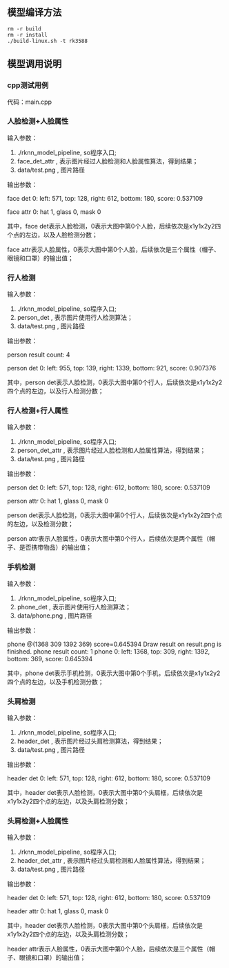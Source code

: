 
## 模型编译方法

```
rm -r build
rm -r install
./build-linux.sh -t rk3588
```

## 模型调用说明

### cpp测试用例
代码：main.cpp

### 人脸检测+人脸属性

输入参数：  
1. ./rknn_model_pipeline, so程序入口;
2. face_det_attr , 表示图片经过人脸检测和人脸属性算法，得到结果；
3. data/test.png , 图片路径

输出参数：

face det 0: left: 571, top: 128, right: 612, bottom: 180, score: 0.537109

face attr 0: hat 1, glass 0, mask 0

其中，face det表示人脸检测，0表示大图中第0个人脸，后续依次是x1y1x2y2四个点的左边，以及人脸检测分数；

face attr表示人脸属性，0表示大图中第0个人脸，后续依次是三个属性（帽子、眼镜和口罩）的输出值；

### 行人检测

输入参数：  
1. ./rknn_model_pipeline, so程序入口;
2. person_det , 表示图片使用行人检测算法；
3. data/test.png , 图片路径

输出参数：

person result count: 4

person det 0: left: 955, top: 139, right: 1339, bottom: 921, score: 0.907376

其中，person det表示人脸检测，0表示大图中第0个行人，后续依次是x1y1x2y2四个点的左边，以及行人检测分数；


### 行人检测+行人属性

输入参数：  
1. ./rknn_model_pipeline, so程序入口;
2. person_det_attr , 表示图片经过人脸检测和人脸属性算法，得到结果；
3. data/test.png , 图片路径

输出参数：

person det 0: left: 571, top: 128, right: 612, bottom: 180, score: 0.537109

person attr 0: hat 1, glass 0, mask 0

person det表示人脸检测，0表示大图中第0个行人，后续依次是x1y1x2y2四个点的左边，以及检测分数；

person attr表示人脸属性，0表示大图中第0个行人，后续依次是两个属性（帽子、是否携带物品）的输出值；


### 手机检测

输入参数：  
1. ./rknn_model_pipeline, so程序入口;
2. phone_det , 表示图片使用行人检测算法；
3. data/phone.png , 图片路径

输出参数：

phone @(1368 309 1392 369) score=0.645394
Draw result on result.png is finished.
phone result count: 1
phone 0: left: 1368, top: 309, right: 1392, bottom: 369, score: 0.645394

其中，phone det表示手机检测，0表示大图中第0个手机，后续依次是x1y1x2y2四个点的左边，以及手机检测分数；

### 头肩检测

输入参数：  
1. ./rknn_model_pipeline, so程序入口;
2. header_det , 表示图片经过头肩检测算法，得到结果；
3. data/test.png , 图片路径

输出参数：

header det 0: left: 571, top: 128, right: 612, bottom: 180, score: 0.537109

其中，header det表示人脸检测，0表示大图中第0个头肩框，后续依次是x1y1x2y2四个点的左边，以及头肩检测分数；


### 头肩检测+人脸属性

输入参数：  
1. ./rknn_model_pipeline, so程序入口;
2. header_det_attr , 表示图片经过头肩检测和人脸属性算法，得到结果；
3. data/test.png , 图片路径

输出参数：

header det 0: left: 571, top: 128, right: 612, bottom: 180, score: 0.537109

header attr 0: hat 1, glass 0, mask 0

其中，header det表示人脸检测，0表示大图中第0个头肩框，后续依次是x1y1x2y2四个点的左边，以及头肩检测分数；

header attr表示人脸属性，0表示大图中第0个人脸，后续依次是三个属性（帽子、眼镜和口罩）的输出值；